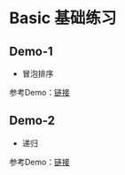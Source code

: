 # Basic 基础练习

## Demo-1

* 冒泡排序

 参考Demo：[链接](https://github.com/mgss/python-demo/blob/master/example/algo/demo1.py)

## Demo-2

* 递归

 参考Demo：[链接](https://github.com/mgss/python-demo/blob/master/example/algo/demo2.py)
